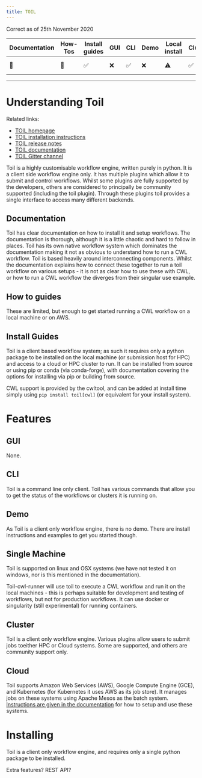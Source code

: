 ```yaml
---
title: TOIL
---
```


Correct as of 25th November 2020

| Documentation | How-Tos | Install guides | GUI | CLI | Demo | Local install | Cluster | Cloud | Complex setup | Complex use | CWL version |
| -- | --- | -- | -- | -- | -- | -- | -- | -- | -- | -- | -- |
| 🚧 | 🚧 | ✅ | ❌ | ✅ | ❌ | ⚠ | ✅ | ⚠ | ⚠ | ⚠ | v1.2.0-dev4 |


----


# Understanding Toil

Related links:
* [TOIL homepage](https://toil.ucsc-cgl.org/)
* [TOIL installation instructions](http://toil.readthedocs.io/en/latest/gettingStarted/install.html)
* [TOIL release notes](https://github.com/DataBiosphere/toil/releases/latest)
* [TOIL documentation](https://toil.readthedocs.io/en/latest/)
* [TOIL Gitter channel](https://gitter.im/bd2k-genomics-toil/Lobby)

Toil is a highly customisable workflow engine, written purely in python. It is a client side workflow engine only. It has multiple plugins which allow it to submit and control workflows.  Whilst some plugins are fully supported by the developers, others are considered to principally be community supported (including the toil plugin).  Through these plugins toil provides a single interface to access many different backends. 


## Documentation

Toil has clear documentation on how to install it and setup workflows. The documentation is thorough, although it is a little chaotic and hard to follow in places. Toil has its own native workflow system which dominates the documentation making it not as obvious to understand how to run a CWL workflow.  Toil is based heavily around interconnecting components. Whilst the documentation explains how to connect these together to run a toil workflow on various setups - it is not as clear how to use these with CWL, or how to run a CWL workflow the diverges from their singular use example.

## How to guides

These are limited, but enough to get started running a CWL workflow on a local machine or on AWS.

## Install Guides

Toil is a client based workflow system; as such it requires only a python package to be installed on the local machine (or submission host for HPC) and access to a cloud or HPC cluster to run. It can be installed from source or using pip or conda (via conda-forge), with documentation covering the options for installing via pip or building from source.

CWL support is provided by the cwltool, and can be added at install time simply using `pip install toil[cwl]` (or equivalent for your install system).

# Features

## GUI

None.

## CLI

Toil is a command line only client. Toil has various commands that allow you to get the status of the workflows or clusters it is running on.

## Demo

As Toil is a client only workflow engine, there is no demo.  There are install instructions and examples to get you started though.

## Single Machine

Toil is supported on linux and OSX systems (we have not tested it on windows, nor is this mentioned in the documentation).

Toil-cwl-runner will use toil to execute a CWL workflow and run it on the local machines - this is perhaps suitable for development and testing of workflows, but not for production workflows. It can use docker or singularity (still experimental) for running containers.


## Cluster

Toil is a client only workflow engine.  Various plugins allow users to submit jobs toeither HPC or Cloud systems.  Some are supported, and others are community support only.

## Cloud

Toil supports Amazon Web Services (AWS), Google Compute Engine (GCE), and Kubernetes (for Kubernetes it uses AWS as its job store). It manages jobs on these systems using Apache Mesos as the batch system. [Instructions are given in the documentation](https://toil.readthedocs.io/en/latest/running/cloud/cloud.html) for how to setup and use these systems.


# Installing

Toil is a client only workflow engine, and requires only a single python package to be installed.
     
Extra features?
REST API?
